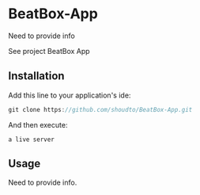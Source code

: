 # BeatBox-App
Need to provide info

See project BeatBox App

## Installation

Add this line to your application's ide:

```javascript
git clone https://github.com/shoudto/BeatBox-App.git
```

And then execute:

    a live server

## Usage
Need to provide info.
